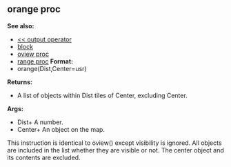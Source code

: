 ## orange proc
**See also:**
+   [\<\< output operator](/ref/operator/%3c%3c/output.md) 
+   [block](/ref/proc/block.md) 
+   [oview proc](/ref/proc/oview.md) 
+   [range proc](/ref/proc/range.md) <!-- -->
**Format:**
+   orange(Dist,Center=usr)
<!-- -->
**Returns:**
+   A list of objects within Dist tiles of Center, excluding Center.
<!-- -->
**Args:**
+   Dist+ A number.
+   Center+ An object on the map.


This instruction is identical to oview() except visibility is
ignored. All objects are included in the list whether they are visible
or not. The center object and its contents are excluded.